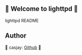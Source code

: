 ## 👋 Welcome to lighttpd 🚀  

lighttpd README  
  
  
## Author  

🤖 casjay: [Github](https://github.com/casjay) 🤖  
